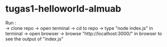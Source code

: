 # tugas1-helloworld-almuab

Run :	
-> clone repo 
-> open terminal 
-> cd to repo
-> type "node index.js" in terminal
-> open browser
-> browse "http://localhost:3000/" in browser to see the output of "index.js"  
